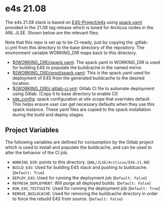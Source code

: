 # e4s 21.08

The e4s 21.08 stack is based on [E4S-Project/e4s](https://github.com/E4S-Project/e4s) using [spack.yaml](https://github.com/E4S-Project/e4s/blob/v21.08/spack.yaml) provided in the 21.08 tag release which is tuned for Arcticus nodes in the ANL JLSE. Shown below are the relevant files:

Note that this repo is set up to be CI-ready, just by copying the .gitlab-ci.yml from this directory to the base directory of the repository. The environment variable WORKING_DIR maps back to this directory.

- [${WORKING_DIR}/spack.yaml](https://github.com/spack/spack-configs/blob/main/ANL/JLSE/Arcticus/E4S-21.08/spack.yaml): The spack.yaml in WORKING_DIR is used for building E4S to populate the buildcache in the named mirror.
- [${WORKING_DIR}/prod/spack.yaml](https://github.com/spack/spack-configs/blob/main/ANL/JLSE/Arcticus/E4S-21.08/prod/spack.yaml): This is the spack.yaml used for deployment of E4S from the generated buildcache to the desired location.
- [${WORKING_DIR}/.gitlab-ci.yml](https://github.com/spack/spack-configs/blob/main/ANL/JLSE/Arcticus/E4S-21.08/.gitlab-ci.yaml): Gitlab CI file to automate deployment using Gitlab. (Copy it to base directory to enable CI)
- [site_config](https://github.com/spack/spack-configs/blob/main/ANL/JLSE/Arcticus/E4S-21.08/site_config): spack configuration at *site* scope that overrides default. This helps ensure user can get necessary defaults when they use this spack instance. These yaml files are copied to the spack installation during the build and deploy stages. 

## Project Variables

The following variables are defined for consumption by the Gitlab project which is used to install and populate the buildcache, and can be used to alter the behavior of the CI job. 

- `WORKING_DIR`: points to this directory. (`ANL/JLSE/Arcticus/E4S-21.08`)
- `BUILD_E4S`: Used for building E4S stack and pushing to buildcache. (`Default: True`)
- `DEPLOY_E4S`: Used for running the deployment job (`Default: False`)
- `REFRESH_DEPLOYMENT`: Will purge all deployed builds. (`Default: False`)
- `RUN_E4S_TESTSUITE`: Used for running the deployment job (`Default: True`)
- `REMOVE_BUILDCACHE`: Used for removing the buildcache directory in order to force the rebuild E4S from source. (`Default: False`)
